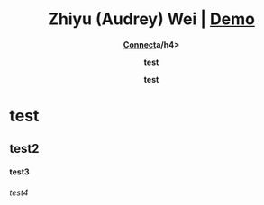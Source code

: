 <h1 align=center>Zhiyu (Audrey) Wei | <a href="https://hugo-ladder.pages.dev/" rel="nofollow">Demo</a></h1>

<h4 align=center> <a href="https://www.linkedin.com/in/zhiyu-wei-127b4b227/" rel="nofollow">Connect</a>a/h4>


test 

test 

# test
## test2

#### test3

###### test4
